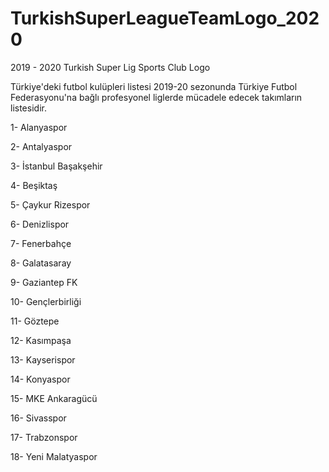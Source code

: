 # TurkishSuperLeagueTeamLogo_2020

2019 - 2020 Turkish Super Lig Sports Club Logo

Türkiye'deki futbol kulüpleri listesi 2019-20 sezonunda Türkiye Futbol Federasyonu'na bağlı profesyonel liglerde mücadele edecek takımların listesidir.

1- Alanyaspor

2- Antalyaspor

3- İstanbul Başakşehir

4- Beşiktaş

5- Çaykur Rizespor

6- Denizlispor

7- Fenerbahçe

8- Galatasaray

9- Gaziantep FK

10- Gençlerbirliği

11- Göztepe

12- Kasımpaşa

13- Kayserispor

14- Konyaspor

15- MKE Ankaragücü

16- Sivasspor

17- Trabzonspor

18- Yeni Malatyaspor
